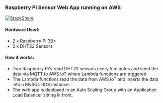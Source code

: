### Raspberry Pi Sensor Web App running on AWS

[![StackShare](http://img.shields.io/badge/tech-stack-0690fa.svg?style=flat)](https://stackshare.io/bthompson7/pi-sensor-v2)

#### Hardware Used:
- 2 x Raspberry Pi 3B+
- 2 x DHT22 Sensors

#### How it works:
- Two Raspberry Pi's read DHT22 sensors every 5 minutes and send the data via MQTT to AWS IoT where Lambda functions are triggered. 
- The Lambda functions read the data from AWS IoT and inserts the data into a MySQL RDS instance.
- The web app is deployed in an Auto Scaling Group with an Application Load Balancer sitting in front.
